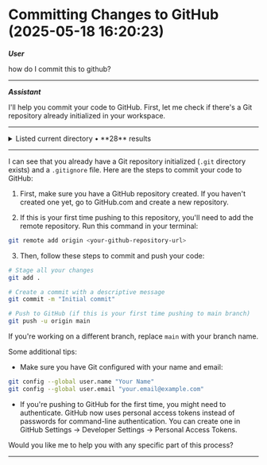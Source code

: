 <!-- Generated by SpecStory -->

# Committing Changes to GitHub (2025-05-18 16:20:23)

_**User**_

how do I commit this to github?

---

_**Assistant**_

I'll help you commit your code to GitHub. First, let me check if there's a Git repository already initialized in your workspace.


---

<details>
            <summary>Listed current directory • **28** results</summary>
        
| Name |
|-------|
| 📁 `.next` |
| 📁 `.git` |
| 📄 `package-lock.json` |
| 📄 `package.json` |
| 📁 `types` |
| 📁 `public` |
| 📄 `.DS_Store` |
| 📁 `app` |
| 📄 `.gitignore` |
| 📁 `styles` |
| 📄 `tailwind.config.ts` |
| 📄 `tsconfig.json` |
| 📁 `pages` |
| 📄 `pnpm-lock.yaml` |
| 📄 `postcss.config.mjs` |
| 📁 `lib` |
| 📄 `middleware.ts` |
| 📄 `next.config.mjs` |
| 📁 `components` |
| 📁 `contexts` |
| 📁 `hooks` |
| 📄 `components.json` |
| 📄 `README.md` |
| 📁 `node_modules` |
| 📄 `.cursorindexingignore` |
| 📁 `.specstory` |
| 📁 `supabase` |
| 📄 `next-env.d.ts` |

</details>

---

I can see that you already have a Git repository initialized (`.git` directory exists) and a `.gitignore` file. Here are the steps to commit your code to GitHub:

1. First, make sure you have a GitHub repository created. If you haven't created one yet, go to GitHub.com and create a new repository.

2. If this is your first time pushing to this repository, you'll need to add the remote repository. Run this command in your terminal:
```bash
git remote add origin <your-github-repository-url>
```

3. Then, follow these steps to commit and push your code:

```bash
# Stage all your changes
git add .

# Create a commit with a descriptive message
git commit -m "Initial commit"

# Push to GitHub (if this is your first time pushing to main branch)
git push -u origin main
```

If you're working on a different branch, replace `main` with your branch name.

Some additional tips:
- Make sure you have Git configured with your name and email:
```bash
git config --global user.name "Your Name"
git config --global user.email "your.email@example.com"
```
- If you're pushing to GitHub for the first time, you might need to authenticate. GitHub now uses personal access tokens instead of passwords for command-line authentication. You can create one in GitHub Settings → Developer Settings → Personal Access Tokens.

Would you like me to help you with any specific part of this process?

---

